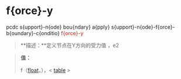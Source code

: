 # f{orce}-y
pcdc s{upport}-n{ode} bou{ndary} a{pply} s{upport}-n{ode}-f{orce}-b{oundary}-c{onditio} <span style='color: red;'>f{orce}-y</span>
> **描述：**定义节点在Y方向的受力值
，e2

> 
> **值：**
> 
> f（[float](数据类型/float/)，），< [table](数据类型/table/) >

